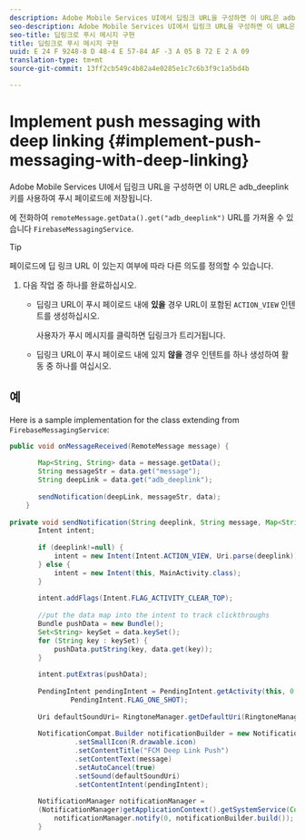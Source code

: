 ```yaml
---
description: Adobe Mobile Services UI에서 딥링크 URL을 구성하면 이 URL은 adb_deeplink 키를 사용하여 푸시 페이로드에 저장됩니다.
seo-description: Adobe Mobile Services UI에서 딥링크 URL을 구성하면 이 URL은 adb_deeplink 키를 사용하여 푸시 페이로드에 저장됩니다.
seo-title: 딥링크로 푸시 메시지 구현
title: 딥링크로 푸시 메시지 구현
uuid: E 24 F 9248-8 D 48-4 E 57-84 AF -3 A 05 B 72 E 2 A 09
translation-type: tm+mt
source-git-commit: 13ff2cb549c4b82a4e0285e1c7c6b3f9c1a5bd4b

---
```



# Implement push messaging with deep linking {#implement-push-messaging-with-deep-linking}

Adobe Mobile Services UI에서 딥링크 URL을 구성하면 이 URL은 adb_deeplink 키를 사용하여 푸시 페이로드에 저장됩니다.

에 전화하여 `remoteMessage.getData().get("adb_deeplink")` URL를 가져올 수 있습니다 `FirebaseMessagingService`.

>[!TIP]
>
>페이로드에 딥 링크 URL 이 있는지 여부에 따라 다른 의도를 정의할 수 있습니다.

1. 다음 작업 중 하나를 완료하십시오.

   * 딥링크 URL이 푸시 페이로드 내에 **있을** 경우 URL이 포함된 `ACTION_VIEW` 인텐트를 생성하십시오.

      사용자가 푸시 메시지를 클릭하면 딥링크가 트리거됩니다.

   * 딥링크 URL이 푸시 페이로드 내에 있지 **않을** 경우 인텐트를 하나 생성하여 활동 중 하나를 여십시오.

## 예

Here is a sample implementation for the class extending from `FirebaseMessagingService`:

```java
public void onMessageReceived(RemoteMessage message) { 
 
       Map<String, String> data = message.getData(); 
       String messageStr = data.get("message"); 
       String deepLink = data.get("adb_deeplink"); 
 
       sendNotification(deepLink, messageStr, data); 
    } 
 
private void sendNotification(String deeplink, String message, Map<String, String> data) { 
       Intent intent; 
 
       if (deeplink!=null) { 
           intent = new Intent(Intent.ACTION_VIEW, Uri.parse(deeplink)); 
       } else { 
           intent = new Intent(this, MainActivity.class); 
       } 
 
       intent.addFlags(Intent.FLAG_ACTIVITY_CLEAR_TOP); 
 
       //put the data map into the intent to track clickthroughs 
       Bundle pushData = new Bundle(); 
       Set<String> keySet = data.keySet(); 
       for (String key : keySet) { 
           pushData.putString(key, data.get(key)); 
       } 
 
       intent.putExtras(pushData); 
 
       PendingIntent pendingIntent = PendingIntent.getActivity(this, 0, intent, 
               PendingIntent.FLAG_ONE_SHOT); 
 
       Uri defaultSoundUri= RingtoneManager.getDefaultUri(RingtoneManager.TYPE_NOTIFICATION); 
 
       NotificationCompat.Builder notificationBuilder = new NotificationCompat.Builder(this) 
                .setSmallIcon(R.drawable.icon) 
                .setContentTitle("FCM Deep Link Push") 
                .setContentText(message) 
                .setAutoCancel(true) 
                .setSound(defaultSoundUri) 
                .setContentIntent(pendingIntent); 
 
       NotificationManager notificationManager =  
       (NotificationManager)getApplicationContext().getSystemService(Context.NOTIFICATION_SERVICE); 
           notificationManager.notify(0, notificationBuilder.build()); 
       } 
```
